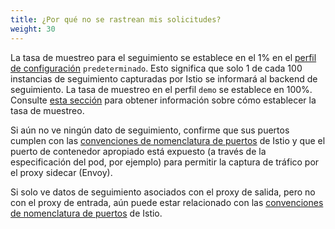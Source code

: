 ```yaml
---
title: ¿Por qué no se rastrean mis solicitudes?
weight: 30
---
```


La tasa de muestreo para el seguimiento se establece en el 1% en el [perfil de configuración](/es/docs/setup/additional-setup/config-profiles/) `predeterminado`.
Esto significa que solo 1 de cada 100 instancias de seguimiento capturadas por Istio se informará al backend de seguimiento.
La tasa de muestreo en el perfil `demo` se establece en 100%. Consulte
[esta sección](/es/docs/tasks/observability/distributed-tracing/telemetry-api/#customizing-trace-sampling)
para obtener información sobre cómo establecer la tasa de muestreo.

Si aún no ve ningún dato de seguimiento, confirme que sus puertos cumplen con las [convenciones de nomenclatura de puertos](/about/faq/#naming-port-convention) de Istio y que el puerto de contenedor apropiado está expuesto (a través de la especificación del pod, por ejemplo) para permitir la captura de tráfico por el proxy sidecar (Envoy).

Si solo ve datos de seguimiento asociados con el proxy de salida, pero no con el proxy de entrada, aún puede estar relacionado con las [convenciones de nomenclatura de puertos](/about/faq/#naming-port-convention) de Istio.